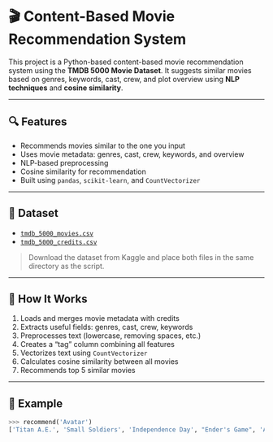 # 🎬 Content-Based Movie Recommendation System

This project is a Python-based content-based movie recommendation system using the **TMDB 5000 Movie Dataset**. It suggests similar movies based on genres, keywords, cast, crew, and plot overview using **NLP techniques** and **cosine similarity**.

---

## 🔍 Features

- Recommends movies similar to the one you input
- Uses movie metadata: genres, cast, crew, keywords, and overview
- NLP-based preprocessing
- Cosine similarity for recommendation
- Built using `pandas`, `scikit-learn`, and `CountVectorizer`

---

## 📁 Dataset

- [`tmdb_5000_movies.csv`](https://www.kaggle.com/datasets/tmdb/tmdb-movie-metadata)
- [`tmdb_5000_credits.csv`](https://www.kaggle.com/datasets/tmdb/tmdb-movie-metadata)

> Download the dataset from Kaggle and place both files in the same directory as the script.

---

## 🚀 How It Works

1. Loads and merges movie metadata with credits
2. Extracts useful fields: genres, cast, crew, keywords
3. Preprocesses text (lowercase, removing spaces, etc.)
4. Creates a “tag” column combining all features
5. Vectorizes text using `CountVectorizer`
6. Calculates cosine similarity between all movies
7. Recommends top 5 similar movies

---

## 🧪 Example

```python
>>> recommend('Avatar')
['Titan A.E.', 'Small Soldiers', 'Independence Day', "Ender's Game", 'Aliens vs Predator: Requiem']
